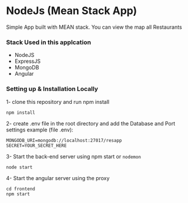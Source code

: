 ﻿# NodeJs (Mean Stack App)

Simple App built with MEAN stack.
You can view the map all Restaurants
### Stack Used in this applcation
  - NodeJS
  - ExpressJS
  - MongoDB
  - Angular

### Setting up & Installation Locally
1- clone this repository and run npm install
```
npm install
```

2- create .env file in the root directory and add the Database and Port settings
example (file .env):
```
MONGODB_URI=mongodb://localhost:27017/resapp
SECRET=YOUR_SECRET_HERE
```



3- Start the back-end server using npm start or ``nodemon ``
```
node start
```

4- Start the angular server using the proxy
```
cd frontend
npm start
```